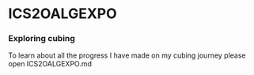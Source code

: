 # ICS2OALGEXPO
### Exploring cubing





To learn about all the progress I have made on my cubing journey please open ICS2OALGEXPO.md

